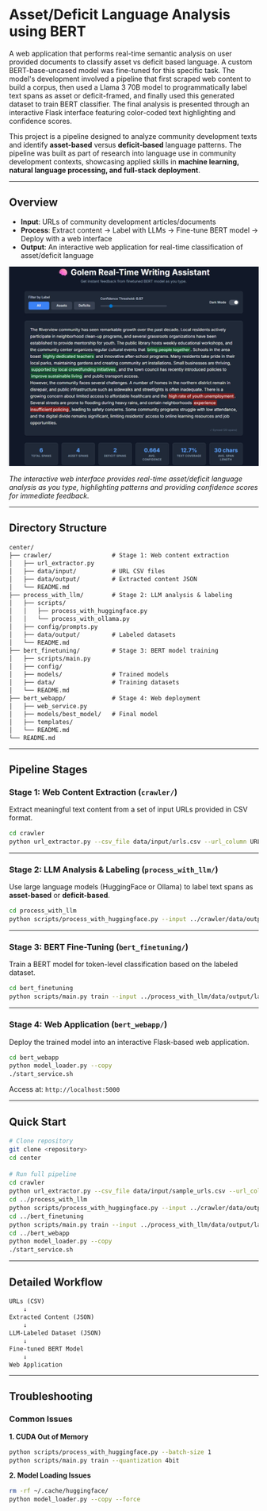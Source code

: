 # Asset/Deficit Language Analysis using BERT

A web application that performs real-time semantic analysis on user provided documents to classify asset vs deficit based language. A custom BERT-base-uncased model was fine-tuned for this specific task. The model's development involved a pipeline that first scraped web content to build a corpus, then used a Llama 3 70B model to programmatically label text spans as asset or deficit-framed, and finally used this generated dataset to train BERT classifier. The final analysis is presented through an interactive Flask interface featuring color-coded text highlighting and confidence scores.

This project is a pipeline designed to analyze community development texts and identify **asset-based** versus **deficit-based** language patterns. The pipeline was built as part of research into language use in community development contexts, showcasing applied skills in **machine learning, natural language processing, and full-stack deployment**.

---

## Overview

* **Input**: URLs of community development articles/documents
* **Process**: Extract content → Label with LLMs → Fine-tune BERT model → Deploy with a web interface
* **Output**: An interactive web application for real-time classification of asset/deficit language

![Golem Writing Assistant](images/Golem-Writing-Assistant.jpg)

*The interactive web interface provides real-time asset/deficit language analysis as you type, highlighting patterns and providing confidence scores for immediate feedback.*

---

## Directory Structure

```
center/
├── crawler/                 # Stage 1: Web content extraction
│   ├── url_extractor.py
│   ├── data/input/          # URL CSV files
│   ├── data/output/         # Extracted content JSON
│   └── README.md
├── process_with_llm/        # Stage 2: LLM analysis & labeling  
│   ├── scripts/
│   │   ├── process_with_huggingface.py
│   │   └── process_with_ollama.py
│   ├── config/prompts.py
│   ├── data/output/         # Labeled datasets
│   └── README.md
├── bert_finetuning/         # Stage 3: BERT model training
│   ├── scripts/main.py
│   ├── config/
│   ├── models/              # Trained models
│   ├── data/                # Training datasets
│   └── README.md
├── bert_webapp/             # Stage 4: Web deployment
│   ├── web_service.py
│   ├── models/best_model/   # Final model
│   ├── templates/
│   └── README.md
└── README.md
```

---

## Pipeline Stages

### Stage 1: Web Content Extraction (`crawler/`)

Extract meaningful text content from a set of input URLs provided in CSV format.

```bash
cd crawler
python url_extractor.py --csv_file data/input/urls.csv --url_column URL
```

---

### Stage 2: LLM Analysis & Labeling (`process_with_llm/`)

Use large language models (HuggingFace or Ollama) to label text spans as **asset-based** or **deficit-based**.

```bash
cd process_with_llm
python scripts/process_with_huggingface.py --input ../crawler/data/output/results.json
```

---

### Stage 3: BERT Fine-Tuning (`bert_finetuning/`)

Train a BERT model for token-level classification based on the labeled dataset.

```bash
cd bert_finetuning
python scripts/main.py train --input ../process_with_llm/data/output/labeled_data.json
```

---

### Stage 4: Web Application (`bert_webapp/`)

Deploy the trained model into an interactive Flask-based web application.

```bash
cd bert_webapp
python model_loader.py --copy
./start_service.sh
```

Access at: `http://localhost:5000`

---

## Quick Start

```bash
# Clone repository
git clone <repository>
cd center

# Run full pipeline
cd crawler
python url_extractor.py --csv_file data/input/sample_urls.csv --url_column URL
cd ../process_with_llm
python scripts/process_with_huggingface.py --input ../crawler/data/output/results.json
cd ../bert_finetuning
python scripts/main.py train --input ../process_with_llm/data/output/labeled_results.json
cd ../bert_webapp
python model_loader.py --copy
./start_service.sh
```

---

## Detailed Workflow

```
URLs (CSV)
    ↓
Extracted Content (JSON)
    ↓
LLM-Labeled Dataset (JSON)
    ↓
Fine-tuned BERT Model
    ↓
Web Application
```

---

## Troubleshooting

### Common Issues

**1. CUDA Out of Memory**

```bash
python scripts/process_with_huggingface.py --batch-size 1
python scripts/main.py train --quantization 4bit
```

**2. Model Loading Issues**

```bash
rm -rf ~/.cache/huggingface/
python model_loader.py --copy --force
```

